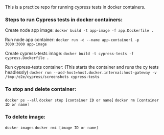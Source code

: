This is a practice repo for running cypress tests in docker containers. 


### Steps to run Cypress tests in docker containers:

Create node app image:
`docker build -t app-image -f app.Dockerfile .`

Run node app container:
`docker run -d --name app-container1 -p 3000:3000 app-image`


Create cypress-tests image:
`docker build -t cypress-tests -f cypress.Dockerfile .`

Run cypress-tests container: 
(This starts the container and runs the cy tests headlessly)
`docker run --add-host=host.docker.internal:host-gateway -v /tmp:/e2e/cypress/screenshots cypress-tests`


### To stop and delete container:

`docker ps --all`
`docker stop [container ID or name]`
`docker rm [container ID or name]`

### To delete image:

`docker images`
`docker rmi [image ID or name]`